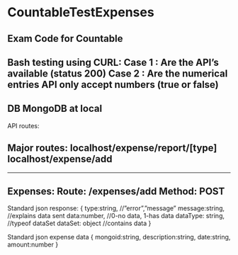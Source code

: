 # CountableTestExpenses
Exam Code for Countable
---
Bash testing using CURL:
Case 1 : Are the API’s available (status 200)
Case 2 : Are the numerical entries API only accept numbers (true or false)
---
DB MongoDB at local
---
API routes:

Major routes:
localhost/expense/report/[type]
localhost/expense/add
---
---
Expenses:
Route: /expenses/add
Method: POST
---
Standard json response:
{
    type:string, //”error”,”message”
    message:string, //explains data sent
    data:number, //0-no data, 1-has data
    dataType: string, //typeof dataSet
    dataSet: object //contains data
}

Standard json expense data
{
    mongoid:string,
    description:string,
    date:string,
    amount:number
}

